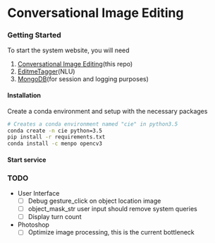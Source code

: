 # Conversational Image Editing



### Getting Started

To start the system website, you will need
1. [Conversational Image Editing](https://github.com/iammrhelo/ConversationalImageEditing)(this repo)
2. [EditmeTagger](https://github.com/iammrhelo/EditmeTagger)(NLU)
3. [MongoDB](https://docs.mongodb.com/manual/installation/#mongodb-community-edition)(for session and logging purposes)

#### Installation

Create a conda environment and setup with the necessary packages

```bash
# Creates a conda environment named "cie" in python3.5
conda create -n cie python=3.5
pip install -r requirements.txt
conda install -c menpo opencv3 
```

#### Start service

### TODO
* User Interface
    - [ ] Debug gesture_click on object location image
    - [ ] object_mask_str user input should remove system queries
    - [ ] Display turn count
* Photoshop
    - [ ] Optimize image processing, this is the current bottleneck